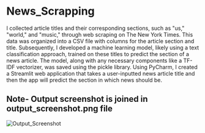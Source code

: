 # News_Scrapping
I collected article titles and their corresponding sections, such as "us," "world," and "music," through web scraping on The New York Times. This data was organized into a CSV file with columns for the article section and title. Subsequently, I developed a machine learning model, likely using a text classification approach, trained on these titles to predict the section of a news article. The model, along with any necessary components like a TF-IDF vectorizer, was saved using the pickle library. Using PyCharm, I created a Streamlit web application that takes a user-inputted news article title and then the app will predict the section in which news should be.

## Note- Output screenshot is joined in output_screenshot.png file

![Output_Screenshot]([https://drive.google.com/file/d/1K90cdumuEULuC6Qs5ca0pQ7w55wEoTNq/view?usp=drive_link](https://drive.google.com/drive/u/0/folders/17O7M0L4vEfTTxP8AucuZgTCGsfTvd11k)https://drive.google.com/drive/u/0/folders/17O7M0L4vEfTTxP8AucuZgTCGsfTvd11k)
